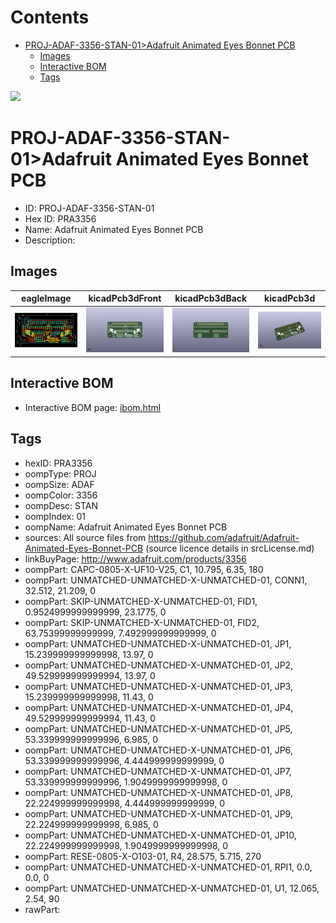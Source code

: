 



Contents
========

* [PROJ-ADAF-3356-STAN-01>Adafruit Animated Eyes Bonnet PCB](#proj-adaf-3356-stan-01adafruit-animated-eyes-bonnet-pcb)
	* [Images](#images)
	* [Interactive BOM](#interactive-bom)
	* [Tags](#tags)
  
![][im]
# PROJ-ADAF-3356-STAN-01>Adafruit Animated Eyes Bonnet PCB

- ID: PROJ-ADAF-3356-STAN-01
- Hex ID: PRA3356
- Name: Adafruit Animated Eyes Bonnet PCB
- Description: 

## Images
  
  

|eagleImage|kicadPcb3dFront|kicadPcb3dBack|kicadPcb3d|
| :---: | :---: | :---: | :---: |
|[![eagleImage](eagleImage_140.png)](eagleImage_600.png)|[![kicadPcb3dFront](kicadPcb3dFront_140.png)](kicadPcb3dFront_600.png)|[![kicadPcb3dBack](kicadPcb3dBack_140.png)](kicadPcb3dBack_600.png)|[![kicadPcb3d](kicadPcb3d_140.png)](kicadPcb3d_600.png)|

## Interactive BOM

- Interactive BOM page: [ibom.html](kicad/bom/ibom.html)

## Tags

- hexID: PRA3356
- oompType: PROJ
- oompSize: ADAF
- oompColor: 3356
- oompDesc: STAN
- oompIndex: 01
- oompName: Adafruit Animated Eyes Bonnet PCB
- sources: All source files from https://github.com/adafruit/Adafruit-Animated-Eyes-Bonnet-PCB (source licence details in srcLicense.md)
- linkBuyPage: http://www.adafruit.com/products/3356
- oompPart: CAPC-0805-X-UF10-V25, C1, 10.795, 6.35, 180
- oompPart: UNMATCHED-UNMATCHED-X-UNMATCHED-01, CONN1, 32.512, 21.209, 0
- oompPart: SKIP-UNMATCHED-X-UNMATCHED-01, FID1, 0.9524999999999999, 23.1775, 0
- oompPart: SKIP-UNMATCHED-X-UNMATCHED-01, FID2, 63.75399999999999, 7.492999999999999, 0
- oompPart: UNMATCHED-UNMATCHED-X-UNMATCHED-01, JP1, 15.239999999999998, 13.97, 0
- oompPart: UNMATCHED-UNMATCHED-X-UNMATCHED-01, JP2, 49.529999999999994, 13.97, 0
- oompPart: UNMATCHED-UNMATCHED-X-UNMATCHED-01, JP3, 15.239999999999998, 11.43, 0
- oompPart: UNMATCHED-UNMATCHED-X-UNMATCHED-01, JP4, 49.529999999999994, 11.43, 0
- oompPart: UNMATCHED-UNMATCHED-X-UNMATCHED-01, JP5, 53.339999999999996, 6.985, 0
- oompPart: UNMATCHED-UNMATCHED-X-UNMATCHED-01, JP6, 53.339999999999996, 4.444999999999999, 0
- oompPart: UNMATCHED-UNMATCHED-X-UNMATCHED-01, JP7, 53.339999999999996, 1.9049999999999998, 0
- oompPart: UNMATCHED-UNMATCHED-X-UNMATCHED-01, JP8, 22.224999999999998, 4.444999999999999, 0
- oompPart: UNMATCHED-UNMATCHED-X-UNMATCHED-01, JP9, 22.224999999999998, 6.985, 0
- oompPart: UNMATCHED-UNMATCHED-X-UNMATCHED-01, JP10, 22.224999999999998, 1.9049999999999998, 0
- oompPart: RESE-0805-X-O103-01, R4, 28.575, 5.715, 270
- oompPart: UNMATCHED-UNMATCHED-X-UNMATCHED-01, RPI1, 0.0, 0.0, 0
- oompPart: UNMATCHED-UNMATCHED-X-UNMATCHED-01, U1, 12.065, 2.54, 90
- rawPart: 



[im]: kicadPcb3d_450.png
